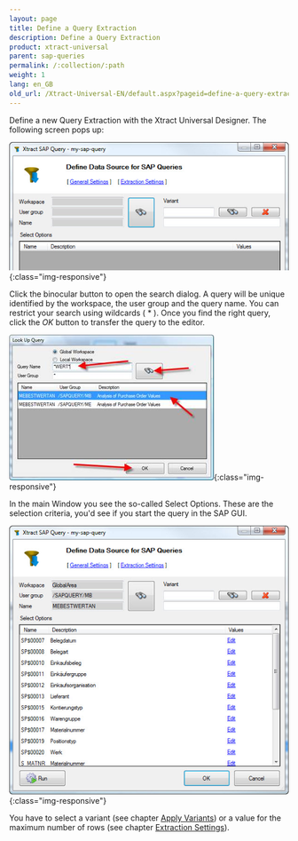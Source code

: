```yaml
---
layout: page
title: Define a Query Extraction
description: Define a Query Extraction
product: xtract-universal
parent: sap-queries
permalink: /:collection/:path
weight: 1
lang: en_GB
old_url: /Xtract-Universal-EN/default.aspx?pageid=define-a-query-extraction
---
```


Define a new Query Extraction with the Xtract Universal Designer. The following screen pops up:

![Define-Query-Extraction-Data-Source](/img/content/Define-Query-Extraction-Data-Source.jpg){:class="img-responsive"}

Click the binocular button to open the search dialog. A query will be unique identified by the workspace, the user group and the query name. You can restrict your search using wildcards ( * ). Once you find the right query, click the *OK* button to transfer the query to the editor.

![Look-Up-Query](/img/content/Look-Up-Query.png){:class="img-responsive"}

In the main Window you see the so-called Select Options. These are the selection criteria, you'd see if you start the query in the SAP GUI.

![Define-Query-Extraction-Data-Source-Selected](/img/content/Define-Query-Extraction-Data-Source-Selected.jpg){:class="img-responsive"}

You have to select a variant (see chapter [Apply Variants]()) or a value for the maximum number of rows (see chapter [Extraction Settings]()).